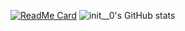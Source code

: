[![ReadMe Card](https://github-readme-stats.vercel.app/api?username=SamSesh&show_icons=true)](https://SamSesh.net)
![init__0's GitHub stats](https://github-readme-stats.vercel.app/api?username=samsesh&hide=contribs,prs)
